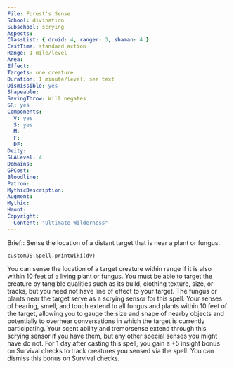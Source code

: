 ```yaml
---
File: Forest's Sense
School: divination
Subschool: scrying
Aspects: 
ClassList: { druid: 4, ranger: 3, shaman: 4 }
CastTime: standard action
Range: 1 mile/level
Area: 
Effect: 
Targets: one creature
Duration: 1 minute/level; see text
Dismissible: yes
Shapeable: 
SavingThrow: Will negates
SR: yes
Components:
  V: yes
  S: yes
  M: 
  F: 
  DF: 
Deity: 
SLALevel: 4
Domains: 
GPCost: 
Bloodline: 
Patron: 
MythicDescription: 
Augment: 
Mythic: 
Haunt: 
Copyright:
  Content: "Ultimate Wilderness"
---
```

Brief:: Sense the location of a distant target that is near a plant or fungus.

```dataviewjs
customJS.Spell.printWiki(dv)
```

You can sense the location of a target creature within range if it is also within 10 feet of a living plant or fungus. You must be able to target the creature by tangible qualities such as its build, clothing texture, size, or tracks, but you need not have line of effect to your target. The fungus or plants near the target serve as a scrying sensor for this spell. Your senses of hearing, smell, and touch extend to all fungus and plants within 10 feet of the target, allowing you to gauge the size and shape of nearby objects and potentially to overhear conversations in which the target is currently participating. Your scent ability and tremorsense extend through this scrying sensor if you have them, but any other special senses you might have do not. For 1 day after casting this spell, you gain a +5 insight bonus on Survival checks to track creatures you sensed via the spell. You can dismiss this bonus on Survival checks.
